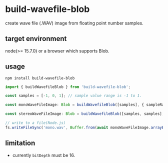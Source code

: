 # build-wavefile-blob

create wave file (.WAV) image from floating point number samples.

## target environment
node(>= 15.7.0) or a browser which supports Blob.

## usage

```shell
npm install build-wavefile-blob
```

```typescript
import { buildWavefileBlob } from 'build-wavefile-blob';

const samples = [-1, 0, 1]; // sample value range is -1 to 1.

const monoWaveFileImage: Blob = buildWavefileBlob([samples], { sampleRate: 44100, bitDepth: 16 });

const stereoWaveFileImage: Blob = buildWavefileBlob([samples, samples], { sampleRate: 44100, bitDepth: 16 });

// write to a file(Node.js)
fs.writeFileSync('mono.wav', Buffer.from(await monoWaveFileImage.arrayBuffer()));
```

## limitation
* currently `bitDepth` must be 16.